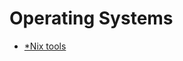 # Operating Systems

* [\*Nix tools](https://github.com/chvish/knowledge/tree/230dee04f2c86eb5234a350fb7917d898efabe46/os/tools/tools.md)

